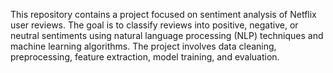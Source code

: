 This repository contains a project focused on sentiment analysis of Netflix user reviews. 
The goal is to classify reviews into positive, negative, or neutral sentiments using natural language processing (NLP) techniques and machine learning algorithms. 
The project involves data cleaning, preprocessing, feature extraction, model training, and evaluation.
